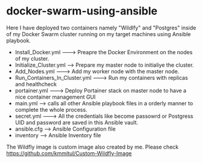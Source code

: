 # docker-swarm-using-ansible
Here I have deployed two containers namely "Wildlfy" and "Postgres" inside of my Docker Swarm cluster running on my target machines using Ansible playbook. 

- Install_Docker.yml ---> Preapre the Docker Environment on the nodes of my cluster.
- Initialize_Cluster.yml --> Prepare my master node to initialiye the cluster.
- Add_Nodes.yml ---> Add my worker node with the master node.
- Run_Containers_In_Cluster.yml ---> Run my containers with replicas and healthcheck
- portainer.yml ---> Deploy Portainer stack on master node to have a nice container management GUI
- main.yml --> calls all other Ansible playbook files in a orderly manner to complete the whole process.
- secret.yml ---> All the credentials like become passowrd or Postgress UID and password are saved in this Ansible vault.
- ansible.cfg --> Ansible Configuration file 
- inventory --> Ansible Inventory file

The Wildfly image is custom image also created by me. Please check  https://github.com/kmmitul/Custom-Wildfly-Image
